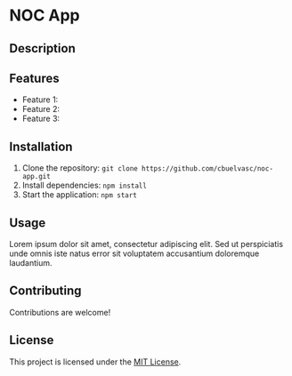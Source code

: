 # NOC App

## Description


## Features
- Feature 1: 
- Feature 2: 
- Feature 3: 

## Installation
1. Clone the repository: `git clone https://github.com/cbuelvasc/noc-app.git`
2. Install dependencies: `npm install`
3. Start the application: `npm start`

## Usage
Lorem ipsum dolor sit amet, consectetur adipiscing elit. Sed ut perspiciatis unde omnis iste natus error sit voluptatem accusantium doloremque laudantium.

## Contributing
Contributions are welcome! 

## License
This project is licensed under the [MIT License](https://opensource.org/licenses/MIT).